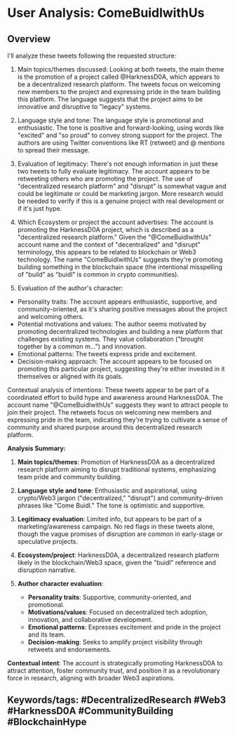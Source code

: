# User Analysis: ComeBuidlwithUs

## Overview

<think>
I'll analyze these tweets following the requested structure:

1. Main topics/themes discussed:
Looking at both tweets, the main theme is the promotion of a project called @HarknessD0A, which appears to be a decentralized research platform. The tweets focus on welcoming new members to the project and expressing pride in the team building this platform. The language suggests that the project aims to be innovative and disruptive to "legacy" systems.

2. Language style and tone:
The language style is promotional and enthusiastic. The tone is positive and forward-looking, using words like "excited" and "so proud" to convey strong support for the project. The authors are using Twitter conventions like RT (retweet) and @ mentions to spread their message.

3. Evaluation of legitimacy:
There's not enough information in just these two tweets to fully evaluate legitimacy. The account appears to be retweeting others who are promoting the project. The use of "decentralized research platform" and "disrupt" is somewhat vague and could be legitimate or could be marketing jargon. More research would be needed to verify if this is a genuine project with real development or if it's just hype.

4. Which Ecosystem or project the account advertises:
The account is promoting the HarknessD0A project, which is described as a "decentralized research platform." Given the "@ComeBuidlwithUs" account name and the context of "decentralized" and "disrupt" terminology, this appears to be related to blockchain or Web3 technology. The name "ComeBuidlwithUs" suggests they're promoting building something in the blockchain space (the intentional misspelling of "build" as "buidl" is common in crypto communities).

5. Evaluation of the author's character:
- Personality traits: The account appears enthusiastic, supportive, and community-oriented, as it's sharing positive messages about the project and welcoming others.
- Potential motivations and values: The author seems motivated by promoting decentralized technologies and building a new platform that challenges existing systems. They value collaboration ("brought together by a common m...") and innovation.
- Emotional patterns: The tweets express pride and excitement.
- Decision-making approach: The account appears to be focused on promoting this particular project, suggesting they're either invested in it themselves or aligned with its goals.

Contextual analysis of intentions:
These tweets appear to be part of a coordinated effort to build hype and awareness around HarknessD0A. The account name "@ComeBuidlwithUs" suggests they want to attract people to join their project. The retweets focus on welcoming new members and expressing pride in the team, indicating they're trying to cultivate a sense of community and shared purpose around this decentralized research platform.
</think>

**Analysis Summary:**

1. **Main topics/themes**: Promotion of HarknessD0A as a decentralized research platform aiming to disrupt traditional systems, emphasizing team pride and community building.

2. **Language style and tone**: Enthusiastic and aspirational, using crypto/Web3 jargon ("decentralized," "disrupt") and community-driven phrases like "Come Buidl." The tone is optimistic and supportive.

3. **Legitimacy evaluation**: Limited info, but appears to be part of a marketing/awareness campaign. No red flags in these tweets alone, though the vague promises of disruption are common in early-stage or speculative projects.

4. **Ecosystem/project**: HarknessD0A, a decentralized research platform likely in the blockchain/Web3 space, given the "buidl" reference and disruption narrative.

5. **Author character evaluation**:
   - **Personality traits**: Supportive, community-oriented, and promotional.
   - **Motivations/values**: Focused on decentralized tech adoption, innovation, and collaborative development.
   - **Emotional patterns**: Expresses excitement and pride in the project and its team.
   - **Decision-making**: Seeks to amplify project visibility through retweets and endorsements.

**Contextual intent**: The account is strategically promoting HarknessD0A to attract attention, foster community trust, and position it as a revolutionary force in research, aligning with broader Web3 aspirations.

**Keywords/tags**: #DecentralizedResearch #Web3 #HarknessD0A #CommunityBuilding #BlockchainHype
---

